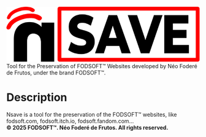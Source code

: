 ![](logo_nsave.png)<br>
Tool for the Preservation of FODSOFT™ Websites developed by Néo Foderé de Frutos, under the brand FODSOFT™.
# Description
Nsave is a tool for the preservation of the FODSOFT™ websites, like fodsoft.com, fodsoft.itch.io, fodsoft.fandom.com...<br>
**© 2025 FODSOFT™. Néo Foderé de Frutos. All rights reserved.**
